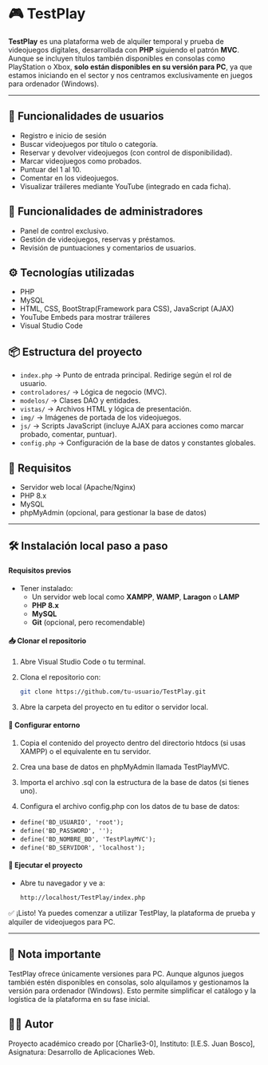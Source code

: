 # 🎮 TestPlay

**TestPlay** es una plataforma web de alquiler temporal y prueba de videojuegos digitales, desarrollada con **PHP** siguiendo el patrón **MVC**. Aunque se incluyen títulos también disponibles en consolas como PlayStation o Xbox, **solo están disponibles en su versión para PC**, ya que estamos iniciando en el sector y nos centramos exclusivamente en juegos para ordenador (Windows).

---

## 👤 Funcionalidades de usuarios
- Registro e inicio de sesión
- Buscar videojuegos por título o categoría.
- Reservar y devolver videojuegos (con control de disponibilidad).
- Marcar videojuegos como probados.
- Puntuar del 1 al 10.
- Comentar en los videojuegos.
- Visualizar tráileres mediante YouTube (integrado en cada ficha).

## 👮 Funcionalidades de administradores
- Panel de control exclusivo.
- Gestión de videojuegos, reservas y préstamos.
- Revisión de puntuaciones y comentarios de usuarios.

## ⚙️ Tecnologías utilizadas
- PHP
- MySQL
- HTML, CSS, BootStrap(Framework para CSS), JavaScript (AJAX)
- YouTube Embeds para mostrar tráileres
- Visual Studio Code

## 📦 Estructura del proyecto
- `index.php` → Punto de entrada principal. Redirige según el rol de usuario.
- `controladores/` → Lógica de negocio (MVC).
- `modelos/` → Clases DAO y entidades.
- `vistas/` → Archivos HTML y lógica de presentación.
- `img/` → Imágenes de portada de los videojuegos.
- `js/` → Scripts JavaScript (incluye AJAX para acciones como marcar probado, comentar, puntuar).
- `config.php` → Configuración de la base de datos y constantes globales.

## 💾 Requisitos
- Servidor web local (Apache/Nginx)
- PHP 8.x
- MySQL
- phpMyAdmin (opcional, para gestionar la base de datos)

----

## 🛠️ Instalación local paso a paso

#### Requisitos previos

- Tener instalado:
  - Un servidor web local como **XAMPP**, **WAMP**, **Laragon** o **LAMP**
  - **PHP 8.x**
  - **MySQL**
  - **Git** (opcional, pero recomendable)

#### 📥 Clonar el repositorio

1. Abre Visual Studio Code o tu terminal.
2. Clona el repositorio con:

   ```bash
   git clone https://github.com/tu-usuario/TestPlay.git

3. Abre la carpeta del proyecto en tu editor o servidor local.

#### 📁 Configurar entorno

1. Copia el contenido del proyecto dentro del directorio htdocs (si usas XAMPP) o el equivalente en tu servidor.

2. Crea una base de datos en phpMyAdmin llamada TestPlayMVC.

3. Importa el archivo .sql con la estructura de la base de datos (si tienes uno).

4. Configura el archivo config.php con los datos de tu base de datos:

- `define('BD_USUARIO', 'root');`
- `define('BD_PASSWORD', '');`
- `define('BD_NOMBRE_BD', 'TestPlayMVC');`
- `define('BD_SERVIDOR', 'localhost');`

#### 🚀 Ejecutar el proyecto
- Abre tu navegador y ve a:

  ```bash
  http://localhost/TestPlay/index.php

✅ ¡Listo! Ya puedes comenzar a utilizar TestPlay, la plataforma de prueba y alquiler de videojuegos para PC.

---

## 📌 Nota importante
TestPlay ofrece únicamente versiones para PC. Aunque algunos juegos también estén disponibles en consolas, solo alquilamos y gestionamos la versión para ordenador (Windows). Esto permite simplificar el catálogo y la logística de la plataforma en su fase inicial.

## 👨‍💻 Autor
Proyecto académico creado por [Charlie3-0],
Instituto: [I.E.S. Juan Bosco],
Asignatura: Desarrollo de Aplicaciones Web.
